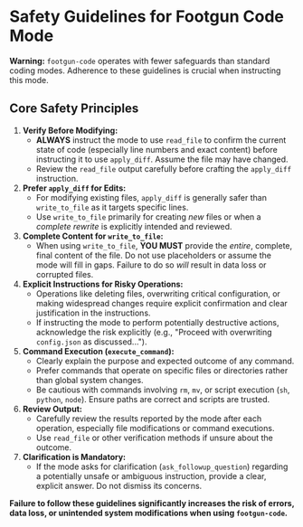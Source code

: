 # Safety Guidelines for Footgun Code Mode

**Warning:** `footgun-code` operates with fewer safeguards than standard coding modes. Adherence to these guidelines is crucial when instructing this mode.

## Core Safety Principles

1.  **Verify Before Modifying:**
    *   **ALWAYS** instruct the mode to use `read_file` to confirm the current state of code (especially line numbers and exact content) before instructing it to use `apply_diff`. Assume the file may have changed.
    *   Review the `read_file` output carefully before crafting the `apply_diff` instruction.
2.  **Prefer `apply_diff` for Edits:**
    *   For modifying existing files, `apply_diff` is generally safer than `write_to_file` as it targets specific lines.
    *   Use `write_to_file` primarily for creating *new* files or when a *complete rewrite* is explicitly intended and reviewed.
3.  **Complete Content for `write_to_file`:**
    *   When using `write_to_file`, **YOU MUST** provide the *entire*, complete, final content of the file. Do not use placeholders or assume the mode will fill in gaps. Failure to do so *will* result in data loss or corrupted files.
4.  **Explicit Instructions for Risky Operations:**
    *   Operations like deleting files, overwriting critical configuration, or making widespread changes require explicit confirmation and clear justification in the instructions.
    *   If instructing the mode to perform potentially destructive actions, acknowledge the risk explicitly (e.g., "Proceed with overwriting `config.json` as discussed...").
5.  **Command Execution (`execute_command`):**
    *   Clearly explain the purpose and expected outcome of any command.
    *   Prefer commands that operate on specific files or directories rather than global system changes.
    *   Be cautious with commands involving `rm`, `mv`, or script execution (`sh`, `python`, `node`). Ensure paths are correct and scripts are trusted.
6.  **Review Output:**
    *   Carefully review the results reported by the mode after each operation, especially file modifications or command executions.
    *   Use `read_file` or other verification methods if unsure about the outcome.
7.  **Clarification is Mandatory:**
    *   If the mode asks for clarification (`ask_followup_question`) regarding a potentially unsafe or ambiguous instruction, provide a clear, explicit answer. Do not dismiss its concerns.

**Failure to follow these guidelines significantly increases the risk of errors, data loss, or unintended system modifications when using `footgun-code`.**